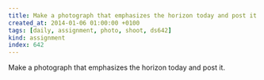 ```yaml
---
title: Make a photograph that emphasizes the horizon today and post it.
created_at: 2014-01-06 01:00:00 +0100
tags: [daily, assignment, photo, shoot, ds642]
kind: assignment
index: 642
---
```


Make a photograph that emphasizes the horizon today and post it.
